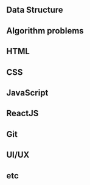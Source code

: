 ## Data Structure




## Algorithm problems




## HTML




## CSS




## JavaScript




## ReactJS



## Git



## UI/UX



## etc


